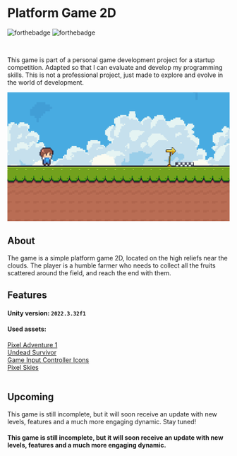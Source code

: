 # Platform Game 2D

![forthebadge](https://img.shields.io/badge/Made%20with-Unity-white?style=for-the-badge&logo=Unity)
![forthebadge](https://img.shields.io/badge/c%23-663399?logo=C&logoColor=white&style=for-the-badge)
 
<br>

This game is part of a personal game development project for a startup competition. Adapted so that I can evaluate and develop my programming skills. This is not a professional project, just made to explore and evolve in the world of development.

<div align="center">
    <img width=650 src="./media/img1.png">
</div>

## About
The game is a simple platform game 2D, located on the high reliefs near the clouds. The player is a humble farmer who needs to collect all the fruits scattered around the field, and reach the end with them.


## Features
#### Unity version: `2022.3.32f1`
#### Used assets: 
<div style="display: flex; flex-direction: column;">
    <a href="https://assetstore.unity.com/packages/2d/characters/pixel-adventure-1-155360?srsltid=AfmBOoreM-kGE2yuTPTNQJNefZcZku71ADaQuP094eXEFbCBRdZ_4kvN" target="_blank">Pixel Adventure 1</a>
    <a target="_blank" href="https://assetstore.unity.com/packages/2d/undead-survivor-assets-pack-238068?srsltid=AfmBOoolkSh9Fiz22GrA1UOiZhKqRQoizyI6itsA8DY_CaNSLDE5_jt6">Undead Survivor</a>
    <a target="_blank" href="https://assetstore.unity.com/packages/2d/gui/icons/game-input-controller-icons-free-285953">Game Input Controller Icons</a>
    <a target="_blank" href="https://assetstore.unity.com/packages/2d/environments/pixel-skies-demo-background-pack-226622?srsltid=AfmBOoo58gXlFWfZHRSr4kFIrporqAmOt5FQt8u5fOuAPe_yxLKoOWbx">Pixel Skies</a>

</div>

<br>

## Upcoming
This game is still incomplete, but it will soon receive an update with new levels, features and a much more engaging dynamic. Stay tuned!


#### This game is still incomplete, but it will soon receive an update with new levels, features and a much more engaging dynamic.


